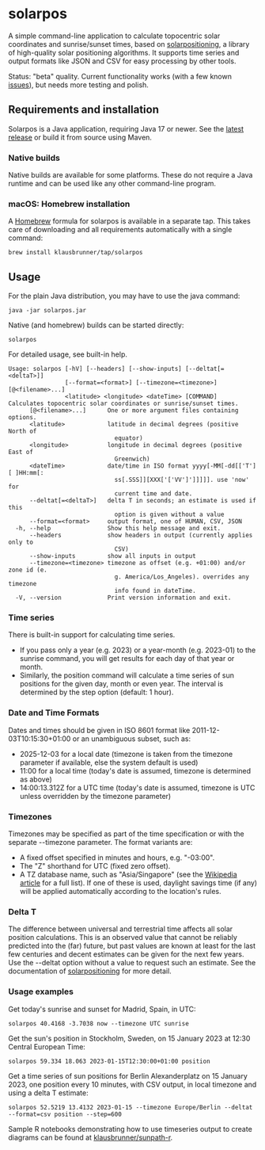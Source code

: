 # solarpos

A simple command-line application to calculate topocentric solar coordinates and sunrise/sunset times, based
on [solarpositioning](https://github.com/klausbrunner/solarpositioning), a library of high-quality solar
positioning algorithms. It supports time series and output formats like JSON and CSV for easy processing by other tools.

Status: "beta" quality. Current functionality works (with a few known [issues](https://github.com/klausbrunner/solarpos/issues)), but needs more testing and polish.

## Requirements and installation

Solarpos is a Java application, requiring Java 17 or newer. See the [latest release](https://github.com/klausbrunner/solarpos/releases/latest) or build it from source using Maven.

### Native builds

Native builds are available for some platforms. These do not require a Java runtime and can be used like any other command-line program.

### macOS: Homebrew installation

A [Homebrew](https://brew.sh) formula for solarpos is available in a separate tap. This takes care of downloading and all requirements automatically with a single command:

```shell
brew install klausbrunner/tap/solarpos
```

## Usage

For the plain Java distribution, you may have to use the java command:

```shell
java -jar solarpos.jar
```

Native (and homebrew) builds can be started directly:

```shell
solarpos
```

For detailed usage, see built-in help.

```
Usage: solarpos [-hV] [--headers] [--show-inputs] [--deltat[=<deltaT>]]
                [--format=<format>] [--timezone=<timezone>] [@<filename>...]
                <latitude> <longitude> <dateTime> [COMMAND]
Calculates topocentric solar coordinates or sunrise/sunset times.
      [@<filename>...]      One or more argument files containing options.
      <latitude>            latitude in decimal degrees (positive North of
                              equator)
      <longitude>           longitude in decimal degrees (positive East of
                              Greenwich)
      <dateTime>            date/time in ISO format yyyy[-MM[-dd[['T'][ ]HH:mm[:
                              ss[.SSS]][XXX['['VV']']]]]]. use 'now' for
                              current time and date.
      --deltat[=<deltaT>]   delta T in seconds; an estimate is used if this
                              option is given without a value
      --format=<format>     output format, one of HUMAN, CSV, JSON
  -h, --help                Show this help message and exit.
      --headers             show headers in output (currently applies only to
                              CSV)
      --show-inputs         show all inputs in output
      --timezone=<timezone> timezone as offset (e.g. +01:00) and/or zone id (e.
                              g. America/Los_Angeles). overrides any timezone
                              info found in dateTime.
  -V, --version             Print version information and exit.
```

### Time series

There is built-in support for calculating time series.

* If you pass only a year (e.g. 2023) or a year-month (e.g. 2023-01) to the sunrise command, you will get results for
  each day of that year or month.
* Similarly, the position command will calculate a time series of sun positions for the given day, month or even year.
  The interval is determined by the step option (default: 1 hour).

### Date and Time Formats

Dates and times should be given in ISO 8601 format like 2011-12-03T10:15:30+01:00 or an unambiguous subset, such as:

* 2025-12-03 for a local date (timezone is taken from the timezone parameter if available, else the system default is used)
* 11:00 for a local time (today's date is assumed, timezone is determined as above)
* 14:00:13.312Z for a UTC time (today's date is assumed, timezone is UTC unless overridden by the timezone parameter)

### Timezones

Timezones may be specified as part of the time specification or with the separate --timezone parameter. The format variants are:

* A fixed offset specified in minutes and hours, e.g. "-03:00".
* The "Z" shorthand for UTC (fixed zero offset).
* A TZ database name, such as "Asia/Singapore" (see the [Wikipedia article](https://en.wikipedia.org/wiki/List_of_tz_database_time_zones) for a full list). If one of these is used, daylight savings time (if any) will be applied automatically according to the location's rules.

### Delta T

The difference between universal and terrestrial time affects all solar position calculations. This is an observed value that cannot be reliably predicted into the (far) future, but past values are known at least for the last few centuries and decent estimates can be given for the next few years. Use the --deltat option without a value to request such an estimate. See the documentation of [solarpositioning](https://github.com/klausbrunner/solarpositioning) for more detail.

### Usage examples

Get today's sunrise and sunset for Madrid, Spain, in UTC:

```shell
solarpos 40.4168 -3.7038 now --timezone UTC sunrise
```

Get the sun's position in Stockholm, Sweden, on 15 January 2023 at 12:30 Central European Time:

```shell
solarpos 59.334 18.063 2023-01-15T12:30:00+01:00 position 
```

Get a time series of sun positions for Berlin Alexanderplatz on 15 January 2023, one position every 10 minutes, with CSV
output, in local timezone and using a delta T estimate:

```shell
solarpos 52.5219 13.4132 2023-01-15 --timezone Europe/Berlin --deltat --format=csv position --step=600
```

Sample R notebooks demonstrating how to use timeseries output to create diagrams can be found at [klausbrunner/sunpath-r](https://github.com/klausbrunner/sunpath-r/blob/main/sunpath.md).
